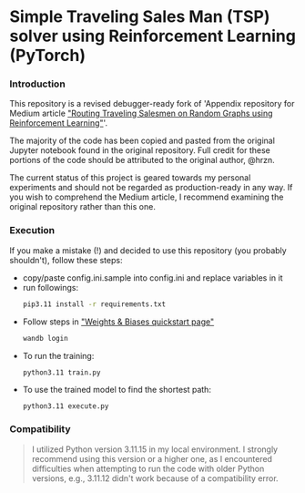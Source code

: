 # Simple Traveling Sales Man (TSP) solver using Reinforcement Learning (PyTorch)
### Introduction
This repository is a revised debugger-ready fork of 
'Appendix repository for Medium article ["Routing Traveling Salesmen on Random Graphs using Reinforcement Learning"](https://medium.com/unit8-machine-learning-publication/routing-traveling-salesmen-on-random-graphs-using-reinforcement-learning-in-pytorch-7378e4814980)'. 

The majority of the code has been copied and pasted from the original Jupyter notebook found in the original repository. Full credit for these portions of the code should be attributed to the original author, @hrzn.

The current status of this project is geared towards my personal experiments and should not be regarded as production-ready in any way. If you wish to comprehend the Medium article, I recommend examining the original repository rather than this one.

### Execution
If you make a mistake (!) and decided to use this repository (you probably shouldn't), follow these steps:

* copy/paste config.ini.sample into config.ini and replace variables in it
* run followings:
  ```bash
  pip3.11 install -r requirements.txt 
    ```
* Follow steps in ["Weights & Biases quickstart page"](https://docs.wandb.ai/quickstart)
    ```bash
  wandb login
  ```
* To run the training:
  ```
  python3.11 train.py
  ```
* To use the trained model to find the shortest path:
  ```bash
  python3.11 execute.py 
  ```
### Compatibility
> I utilized Python version 3.11.15 in my local environment. I strongly recommend using this version or a higher one, as I encountered difficulties when attempting to run the code with older Python versions, e.g., 3.11.12 didn't work because of a compatibility error.
